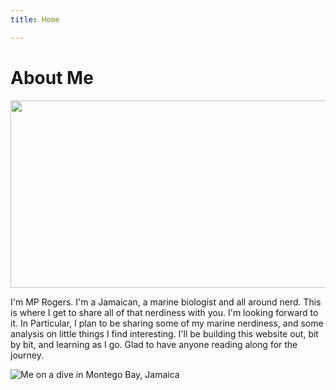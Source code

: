 ```yaml
---
title: Home

---
```

# About Me
<img src="https://github.com/MP-Rogers/MP-Rogers.github.io/blob/88e203d2afdcb29a4e36e4be2975f0adf7e7ef28/docs/assets/images/IMG-20230102-WA0023.jpg"  width="600" height="300">

  I'm MP Rogers. I'm a Jamaican, a marine biologist and all around nerd. This is where I get to share all of that nerdiness with you.
  I'm looking forward to it. In Particular, I plan to be sharing some of my marine nerdiness, and some analysis on little things I find interesting.
  I'll be building this website out, bit by bit, and learning as I go. Glad to have anyone reading along for the journey.

![Me on a dive in Montego Bay, Jamaica](docs/assets/images/PRCM9724.jpg)



 
